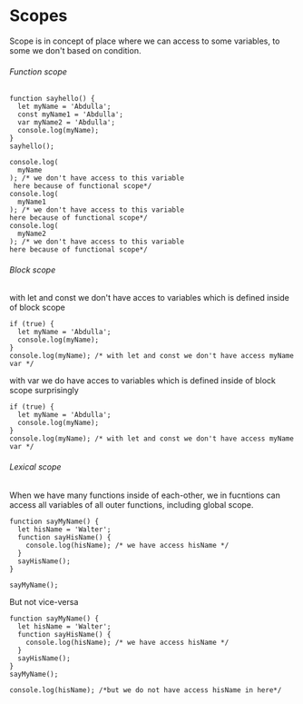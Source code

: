 # Scopes

Scope is in concept of place where we can access to some variables, to some we don't
based on condition.

###### Function scope

```
function sayhello() {
  let myName = 'Abdulla';
  const myName1 = 'Abdulla';
  var myName2 = 'Abdulla';
  console.log(myName);
}
sayhello();

console.log(
  myName
); /* we don't have access to this variable
 here because of functional scope*/
console.log(
  myName1
); /* we don't have access to this variable
here because of functional scope*/
console.log(
  myName2
); /* we don't have access to this variable
here because of functional scope*/
```

###### Block scope

with let and const we don't have acces to variables which is defined inside of block scope

```
if (true) {
  let myName = 'Abdulla';
  console.log(myName);
}
console.log(myName); /* with let and const we don't have access myName var */
```

with var we do have acces to variables which is defined inside of block scope surprisingly

```
if (true) {
  let myName = 'Abdulla';
  console.log(myName);
}
console.log(myName); /* with let and const we don't have access myName var */
```

###### Lexical scope

When we have many functions inside of each-other, we in fucntions can access all variables of all outer functions, including global scope.

```
function sayMyName() {
  let hisName = 'Walter';
  function sayHisName() {
    console.log(hisName); /* we have access hisName */
  }
  sayHisName();
}

sayMyName();

```

But not vice-versa

```
function sayMyName() {
  let hisName = 'Walter';
  function sayHisName() {
    console.log(hisName); /* we have access hisName */
  }
  sayHisName();
}
sayMyName();

console.log(hisName); /*but we do not have access hisName in here*/

```


